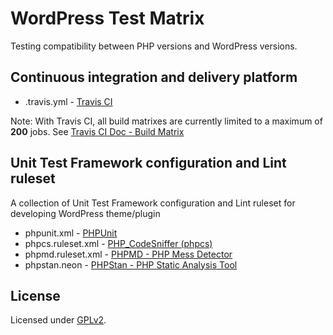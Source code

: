 # WordPress Test Matrix

Testing compatibility between PHP versions and WordPress versions.

## Continuous integration and delivery platform

* .travis.yml - [Travis CI](https://travis-ci.com/)

Note: With Travis CI, all build matrixes are currently limited to a maximum of **200** jobs. See [Travis CI Doc - Build Matrix](https://docs.travis-ci.com/user/build-matrix/)

## Unit Test Framework configuration and Lint ruleset

A collection of Unit Test Framework configuration and Lint ruleset for developing WordPress theme/plugin

* phpunit.xml - [PHPUnit](https://phpunit.de/)
* phpcs.ruleset.xml - [PHP_CodeSniffer (phpcs)](https://github.com/squizlabs/PHP_CodeSniffer)
* phpmd.ruleset.xml - [PHPMD - PHP Mess Detector](https://phpmd.org/)
* phpstan.neon - [PHPStan - PHP Static Analysis Tool](https://github.com/phpstan/phpstan)

## License

Licensed under [GPLv2](https://www.gnu.org/licenses/gpl-2.0.html).
